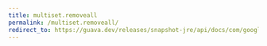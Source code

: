 ```yaml
---
title: multiset.removeall
permalink: /multiset.removeall/
redirect_to: https://guava.dev/releases/snapshot-jre/api/docs/com/google/common/collect/Multiset.html#removeAll-java.util.Collection-
---
```

